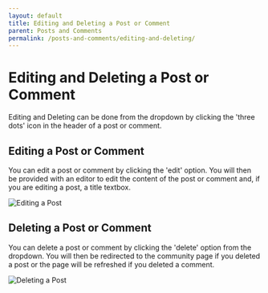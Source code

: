 ```yaml
---
layout: default
title: Editing and Deleting a Post or Comment
parent: Posts and Comments
permalink: /posts-and-comments/editing-and-deleting/
---
```


# Editing and Deleting a Post or Comment

Editing and Deleting can be done from the dropdown by clicking the 'three dots' icon in the header of a post or comment.

## Editing a Post or Comment

You can edit a post or comment by clicking the 'edit' option. You will then be provided with an editor to edit the content of the post or comment and, if you are editing a post, a title textbox.

![Editing a Post](../../gifs/.gif)

## Deleting a Post or Comment

You can delete a post or comment by clicking the 'delete' option from the dropdown. You will then be redirected to the community page if you deleted a post or the page will be refreshed if you deleted a comment.

![Deleting a Post](../../gifs/.gif)
